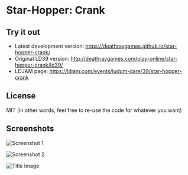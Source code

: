 # Star-Hopper: Crank

## Try it out

* Latest development version: https://deathraygames.github.io/star-hopper-crank/ 
* Original LD39 version: http://deathraygames.com/play-online/star-hopper-crank/ld39/
* LDJAM page: https://ldjam.com/events/ludum-dare/39/star-hopper-crank

## License

MIT (in other words, feel free to re-use the code for whatever you want)

## Screenshots

![Screenshot 1](https://deathraygames.github.io/star-hopper-crank/images/screenshot-1.png)

![Screenshot 2](https://deathraygames.github.io/star-hopper-crank/images/screenshot-2.png)

![Title Image](https://deathraygames.github.io/star-hopper-crank/images/screenshot-3.png)
